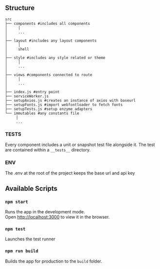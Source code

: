 ## Structure
```
src
├── components #includes all components
│     │
│     ...
│
├── layout #includes any layout components
│     │
│     shell
│ 
├── style #includes any style related or theme
│     │
│     ...
│
├── views #components connected to route
│     │
│     ...
│
├── index.js #entry point
├── serviceWorker.js
├── setupAxios.js #creates an instance of axios with baseurl
├── setupFonts.js #import webfontloader to fetch fonts
├── setupTests.js #setup enzyme adapters
└── immutables #any constants file
     │
     ...

```

### TESTS

Every component includes a unit or snapshot test file alongside it. The test are contained within a ```__tests__``` directory.

### ENV

The .env at the root of the project keeps the base url and api key


## Available Scripts

### `npm start`

Runs the app in the development mode.<br>
Open [http://localhost:3000](http://localhost:3000) to view it in the browser.


### `npm test`

Launches the test runner <br>

### `npm run build`

Builds the app for production to the `build` folder.<br>
